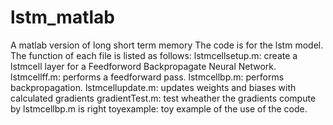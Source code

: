 # lstm_matlab
A matlab version of long short term memory
The code is for the lstm model.
The function of each file is listed as follows:
lstmcellsetup.m: create a lstmcell layer for a Feedforword Backpropagate Neural Network.
lstmcellff.m: performs a feedforward pass.
lstmcellbp.m: performs backpropagation.
lstmcellupdate.m: updates weights and biases with calculated gradients
gradientTest.m: test wheather the gradients compute by lstmcellbp.m is right
toyexample: toy example of the use of the code.
